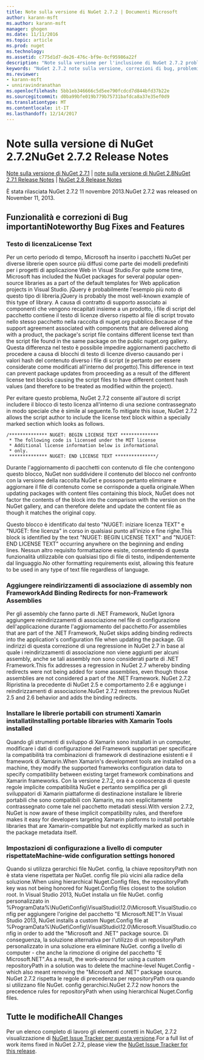 ```yaml
---
title: Note sulla versione di NuGet 2.7.2 | Documenti Microsoft
author: karann-msft
ms.author: karann-msft
manager: ghogen
ms.date: 11/11/2016
ms.topic: article
ms.prod: nuget
ms.technology: 
ms.assetid: c775d1d7-de26-476c-bf9e-0cf95986a22f
description: "Note sulla versione per l'inclusione di NuGet 2.7.2 problemi noti, correzioni di bug, le funzionalità aggiunte e dcr."
keywords: "NuGet 2.7.2 note sulla versione, correzioni di bug, problemi noti, aggiunta di funzionalità, eseguire"
ms.reviewer:
- karann-msft
- unniravindranathan
ms.openlocfilehash: 5bb1eb346666c5d5ee790fcdcd7d844bfd37b22e
ms.sourcegitcommit: d0ba99bfe019b779b75731bafdca8a37e35ef0d9
ms.translationtype: MT
ms.contentlocale: it-IT
ms.lasthandoff: 12/14/2017
---
```

# <a name="nuget-272-release-notes"></a><span data-ttu-id="91060-104">Note sulla versione di NuGet 2.7.2</span><span class="sxs-lookup"><span data-stu-id="91060-104">NuGet 2.7.2 Release Notes</span></span>

<span data-ttu-id="91060-105">[Note sulla versione di NuGet 2.7.1](../release-notes/nuget-2.7.1.md) | [note sulla versione di NuGet 2.8](../release-notes/nuget-2.8.md)</span><span class="sxs-lookup"><span data-stu-id="91060-105">[NuGet 2.7.1 Release Notes](../release-notes/nuget-2.7.1.md) | [NuGet 2.8 Release Notes](../release-notes/nuget-2.8.md)</span></span>

<span data-ttu-id="91060-106">È stata rilasciata NuGet 2.7.2 11 novembre 2013.</span><span class="sxs-lookup"><span data-stu-id="91060-106">NuGet 2.7.2 was released on November 11, 2013.</span></span>

## <a name="noteworthy-bug-fixes-and-features"></a><span data-ttu-id="91060-107">Funzionalità e correzioni di Bug importanti</span><span class="sxs-lookup"><span data-stu-id="91060-107">Noteworthy Bug Fixes and Features</span></span>

### <a name="license-text"></a><span data-ttu-id="91060-108">Testo di licenza</span><span class="sxs-lookup"><span data-stu-id="91060-108">License Text</span></span>
<span data-ttu-id="91060-109">Per un certo periodo di tempo, Microsoft ha inserito i pacchetti NuGet per diverse librerie open source più diffusi come parte dei modelli predefiniti per i progetti di applicazione Web in Visual Studio.</span><span class="sxs-lookup"><span data-stu-id="91060-109">For quite some time, Microsoft has included the NuGet packages for several popular open-source libraries as a part of the default templates for Web application projects in Visual Studio.</span></span> <span data-ttu-id="91060-110">jQuery è probabilmente l'esempio più noto di questo tipo di libreria.</span><span class="sxs-lookup"><span data-stu-id="91060-110">jQuery is probably the most well-known example of this type of library.</span></span> <span data-ttu-id="91060-111">A causa di contratto di supporto associato ai componenti che vengono recapitati insieme a un prodotto, i file di script del pacchetto contiene il testo di licenze diverso rispetto al file di script trovato nello stesso pacchetto nella raccolta di nuget.org pubblico.</span><span class="sxs-lookup"><span data-stu-id="91060-111">Because of the support agreement associated with components that are delivered along with a product, the package's script file contains different license text than the script file found in the same package on the public nuget.org gallery.</span></span> <span data-ttu-id="91060-112">Questa differenza nel testo è possibile impedire aggiornamenti pacchetto di procedere a causa di blocchi di testo di licenze diverso causando per i valori hash del contenuto diverso i file di script (e pertanto per essere considerate come modificati all'interno del progetto).</span><span class="sxs-lookup"><span data-stu-id="91060-112">This difference in text can prevent package updates from proceeding as a result of the different license text blocks causing the script files to have different content hash values (and therefore to be treated as modified within the project).</span></span>

<span data-ttu-id="91060-113">Per evitare questo problema, NuGet 2.7.2 consente all'autore di script includere il blocco di testo licenza all'interno di una sezione contrassegnato in modo speciale che è simile al seguente.</span><span class="sxs-lookup"><span data-stu-id="91060-113">To mitigate this issue, NuGet 2.7.2 allows the script author to include the license text block within a specially marked section which looks as follows.</span></span>

    /************** NUGET: BEGIN LICENSE TEXT **************
     * The following code is licensed under the MIT license
     * Additional license information below is informational
     * only.
     ************** NUGET: END LICENSE TEXT ***************/

<span data-ttu-id="91060-114">Durante l'aggiornamento di pacchetti con contenuto di file che contengono questo blocco, NuGet non suddividere il contenuto del blocco nel confronto con la versione della raccolta NuGet e possono pertanto eliminare e aggiornare il file di contenuto come se corrisponde a quella originale.</span><span class="sxs-lookup"><span data-stu-id="91060-114">When updating packages with content files containing this block, NuGet does not factor the contents of the block into the comparison with the version on the NuGet gallery, and can therefore delete and update the content file as though it matches the original copy.</span></span>

<span data-ttu-id="91060-115">Questo blocco è identificato dal testo "NUGET: iniziare licenza TEXT" e "NUGET: fine licenza" in corso in qualsiasi punto all'inizio e fine righe.</span><span class="sxs-lookup"><span data-stu-id="91060-115">This block is identified by the text "NUGET: BEGIN LICENSE TEXT" and "NUGET: END LICENSE TEXT" occurring anywhere on the beginning and ending lines.</span></span>  <span data-ttu-id="91060-116">Nessun altro requisito formattazione esiste, consentendo di questa funzionalità utilizzabile con qualsiasi tipo di file di testo, indipendentemente dal linguaggio.</span><span class="sxs-lookup"><span data-stu-id="91060-116">No other formatting requirements exist, allowing this feature to be used in any type of text file regardless of language.</span></span>

### <a name="add-binding-redirects-for-non-framework-assemblies"></a><span data-ttu-id="91060-117">Aggiungere reindirizzamenti di associazione di assembly non Framework</span><span class="sxs-lookup"><span data-stu-id="91060-117">Add Binding Redirects for non-Framework Assemblies</span></span>
<span data-ttu-id="91060-118">Per gli assembly che fanno parte di .NET Framework, NuGet Ignora aggiungere reindirizzamenti di associazione nel file di configurazione dell'applicazione durante l'aggiornamento del pacchetto.</span><span class="sxs-lookup"><span data-stu-id="91060-118">For assemblies that are part of the .NET Framework, NuGet skips adding binding redirects into the application's configuration file when updating the package.</span></span> <span data-ttu-id="91060-119">Gli indirizzi di questa correzione di una regressione in NuGet 2.7 in base al quale i reindirizzamenti di associazione non viene aggiunti per alcuni assembly, anche se tali assembly non sono considerati parte di .NET Framework.</span><span class="sxs-lookup"><span data-stu-id="91060-119">This fix addresses a regression in NuGet 2.7 whereby binding redirects were not being added for some assemblies, even though those assemblies are not considered a part of the .NET Framework.</span></span> <span data-ttu-id="91060-120">NuGet 2.7.2 Ripristina la precedente di NuGet 2.5 e comportamento 2.6 e aggiunge i reindirizzamenti di associazione.</span><span class="sxs-lookup"><span data-stu-id="91060-120">NuGet 2.7.2 restores the previous NuGet 2.5 and 2.6 behavior and adds the binding redirects.</span></span>

### <a name="installing-portable-libraries-with-xamarin-tools-installed"></a><span data-ttu-id="91060-121">Installare le librerie portabili con strumenti Xamarin installati</span><span class="sxs-lookup"><span data-stu-id="91060-121">Installing portable libraries with Xamarin Tools installed</span></span>
<span data-ttu-id="91060-122">Quando gli strumenti di sviluppo di Xamarin sono installati in un computer, modificare i dati di configurazione del Framework supportati per specificare la compatibilità tra combinazioni di framework di destinazione esistenti e il framework di Xamarin.</span><span class="sxs-lookup"><span data-stu-id="91060-122">When Xamarin's development tools are installed on a machine, they modify the supported frameworks configuration data to specify compatibility between existing target framework combinations and Xamarin frameworks.</span></span> <span data-ttu-id="91060-123">Con la versione 2.7.2, ora è a conoscenza di queste regole implicite compatibilità NuGet e pertanto semplifica per gli sviluppatori di Xamarin piattaforme di destinazione installare le librerie portabili che sono compatibili con Xamarin, ma non esplicitamente contrassegnato come tale nel pacchetto metadati stessi.</span><span class="sxs-lookup"><span data-stu-id="91060-123">With version 2.7.2, NuGet is now aware of these implicit compatibility rules, and therefore makes it easy for developers targeting Xamarin platforms to install portable libraries that are Xamarin-compatible but not explicitly marked as such in the package metadata itself.</span></span>

### <a name="machine-wide-configuration-settings-honored"></a><span data-ttu-id="91060-124">Impostazioni di configurazione a livello di computer rispettate</span><span class="sxs-lookup"><span data-stu-id="91060-124">Machine-wide configuration settings honored</span></span>
<span data-ttu-id="91060-125">Quando si utilizza gerarchici file NuGet. config, la chiave repositoryPath non è stata viene rispettata per NuGet. config file più vicini alla radice della soluzione.</span><span class="sxs-lookup"><span data-stu-id="91060-125">When using hierarchical Nuget.Config files, the repositoryPath key was not being honored for Nuget.Config files closest to the solution root.</span></span> <span data-ttu-id="91060-126">In Visual Studio 2013, NuGet installa un file NuGet. config personalizzato in %ProgramData%\NuGet\Config\VisualStudio\12.0\Microsoft.VisualStudio.config per aggiungere l'origine del pacchetto "E Microsoft.NET".</span><span class="sxs-lookup"><span data-stu-id="91060-126">In Visual Studio 2013, NuGet installs a custom Nuget.Config file at %ProgramData%\NuGet\Config\VisualStudio\12.0\Microsoft.VisualStudio.config in order to add the "Microsoft and .NET" package source.</span></span> <span data-ttu-id="91060-127">Di conseguenza, la soluzione alternativa per l'utilizzo di un repositoryPath personalizzato in una soluzione era eliminare NuGet. config a livello di computer - che anche la rimozione di origine del pacchetto "E Microsoft.NET".</span><span class="sxs-lookup"><span data-stu-id="91060-127">As a result, the work-around for using a custom repositoryPath in a solution was to delete the machine-level Nuget.Config - which also meant removing the "Microsoft and .NET" package source.</span></span> <span data-ttu-id="91060-128">NuGet 2.7.2 rispetta le regole di precedenza per repositoryPath ora quando si utilizzano file NuGet. config gerarchici.</span><span class="sxs-lookup"><span data-stu-id="91060-128">NuGet 2.7.2 now honors the precedence rules for repositoryPath when using hierarchical Nuget.Config files.</span></span>

## <a name="all-changes"></a><span data-ttu-id="91060-129">Tutte le modifiche</span><span class="sxs-lookup"><span data-stu-id="91060-129">All Changes</span></span>
<span data-ttu-id="91060-130">Per un elenco completo di lavoro gli elementi corretti in NuGet, 2.7.2 visualizzazione di [NuGet Issue Tracker per questa versione](https://nuget.codeplex.com/workitem/list/advanced?keyword=&status=All&type=All&priority=All&release=NuGet%202.7.2&assignedTo=All&component=All&sortField=LastUpdatedDate&sortDirection=Descending&page=0&reasonClosed=Fixed).</span><span class="sxs-lookup"><span data-stu-id="91060-130">For a full list of work items fixed in NuGet 2.7.2, please view the [NuGet Issue Tracker for this release](https://nuget.codeplex.com/workitem/list/advanced?keyword=&status=All&type=All&priority=All&release=NuGet%202.7.2&assignedTo=All&component=All&sortField=LastUpdatedDate&sortDirection=Descending&page=0&reasonClosed=Fixed).</span></span>
